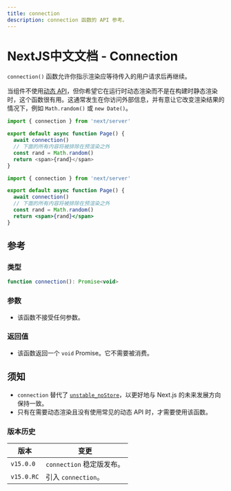 ```yaml
---
title: connection
description: connection 函数的 API 参考。
---
```


# NextJS中文文档 - Connection

`connection()` 函数允许你指示渲染应等待传入的用户请求后再继续。

当组件不使用[动态 API](/nextjs-cn/app/building-your-application/rendering/server-components#dynamic-apis)，但你希望它在运行时动态渲染而不是在构建时静态渲染时，这个函数很有用。这通常发生在你访问外部信息，并有意让它改变渲染结果的情况下，例如 `Math.random()` 或 `new Date()`。

```ts switcher
import { connection } from 'next/server'

export default async function Page() {
  await connection()
  // 下面的所有内容将被排除在预渲染之外
  const rand = Math.random()
  return <span>{rand}</span>
}
```

```jsx switcher
import { connection } from 'next/server'

export default async function Page() {
  await connection()
  // 下面的所有内容将被排除在预渲染之外
  const rand = Math.random()
  return <span>{rand}</span>
}
```

## 参考

### 类型

```jsx
function connection(): Promise<void>
```

### 参数

- 该函数不接受任何参数。

### 返回值

- 该函数返回一个 `void` Promise。它不需要被消费。

## 须知

- `connection` 替代了 [`unstable_noStore`](/nextjs-cn/app/api-reference/functions/unstable_noStore)，以更好地与 Next.js 的未来发展方向保持一致。
- 只有在需要动态渲染且没有使用常见的动态 API 时，才需要使用该函数。

### 版本历史

| 版本       | 变更                      |
| ---------- | ------------------------- |
| `v15.0.0`  | `connection` 稳定版发布。 |
| `v15.0.RC` | 引入 `connection`。       |
